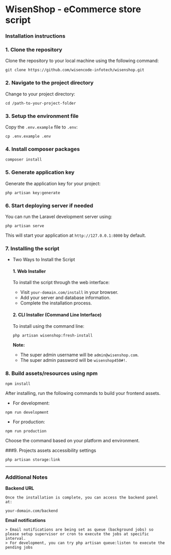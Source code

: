 # WisenShop - eCommerce store script

### Installation instructions

### 1. Clone the repository

Clone the repository to your local machine using the following command:

```git clone https://github.com/wisencode-infotech/wisenshop.git```

### 2. Navigate to the project directory

Change to your project directory:

```cd /path-to-your-project-folder```

### 3. Setup the environment file

Copy the `.env.example` file to `.env`:

```cp .env.example .env```

### 4. Install composer packages

```composer install```

### 5. Generate application key

Generate the application key for your project:

```php artisan key:generate```

### 6. Start deploying server if needed

You can run the Laravel development server using:

```php artisan serve```

This will start your application at `http://127.0.0.1:8000` by default.

### 7. Installing the script

- Two Ways to Install the Script

    #### 1. Web Installer

    To install the script through the web interface:
    
    - Visit `your-domain.com/install` in your browser.
    - Add your server and database information.
    - Complete the installation process.

    #### 2. CLI Installer (Command Line Interface)
    
    To install using the command line:
    
    ```php artisan wisenshop:fresh-install```

    **Note:**
    - The super admin username will be `admin@wisenshop.com`.
    - The super admin password will be `wisenshop450#!`.

### 8. Build assets/resources using npm

```npm install```

After installing, run the following commands to build your frontend assets.

- For development:

```npm run development```

- For production:

```npm run production```

Choose the command based on your platform and environment.

###9. Projects assets accessibility settings

```php artisan storage:link```

---

### Additional Notes

**Backend URL**

    Once the installation is complete, you can access the backend panel at:

    your-domain.com/backend

**Email notifications**

    > Email notifications are being set as queue (background jobs) so please setup supervisor or cron to execute the jobs at specific interval.
    > For development, you can try php artisan queue:listen to execute the pending jobs
